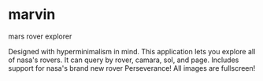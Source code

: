 # marvin
mars rover explorer

Designed with hyperminimalism in mind.
This application lets you explore all of nasa's rovers.
It can query by rover, camara, sol, and page.
Includes support for nasa's brand new rover Perseverance!
All images are fullscreen!

